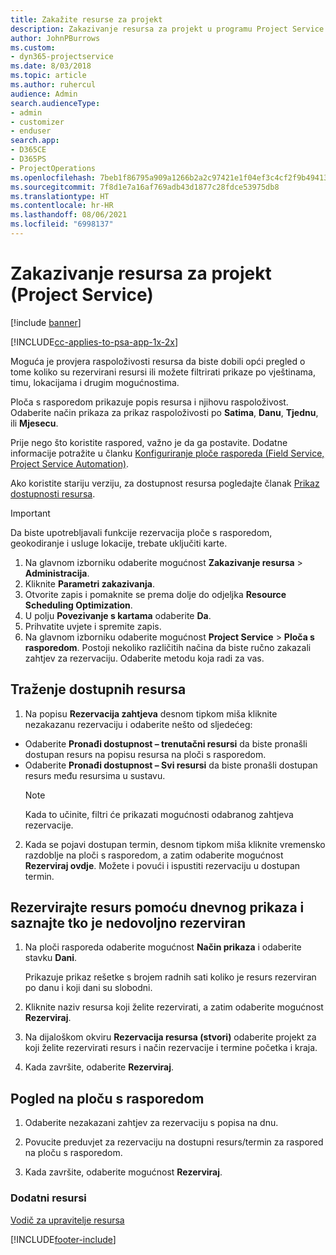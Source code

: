 ```yaml
---
title: Zakažite resurse za projekt
description: Zakazivanje resursa za projekt u programu Project Service
author: JohnPBurrows
ms.custom:
- dyn365-projectservice
ms.date: 8/03/2018
ms.topic: article
ms.author: ruhercul
audience: Admin
search.audienceType:
- admin
- customizer
- enduser
search.app:
- D365CE
- D365PS
- ProjectOperations
ms.openlocfilehash: 7beb1f86795a909a1266b2a2c97421e1f04ef3c4cf2f9b49413cd1382b0f2011
ms.sourcegitcommit: 7f8d1e7a16af769adb43d1877c28fdce53975db8
ms.translationtype: HT
ms.contentlocale: hr-HR
ms.lasthandoff: 08/06/2021
ms.locfileid: "6998137"
---
```

# <a name="schedule-resources-for-a-project-project-service"></a>Zakazivanje resursa za projekt (Project Service)

[!include [banner](../includes/psa-now-project-operations.md)]

[!INCLUDE[cc-applies-to-psa-app-1x-2x](../includes/cc-applies-to-psa-app-1x-2x.md)]

Moguća je provjera raspoloživosti resursa da biste dobili opći pregled o tome koliko su rezervirani resursi ili možete filtrirati prikaze po vještinama, timu, lokacijama i drugim mogućnostima.  
  
Ploča s rasporedom prikazuje popis resursa i njihovu raspoloživost. Odaberite način prikaza za prikaz raspoloživosti po **Satima**, **Danu**, **Tjednu**, ili **Mjesecu**.  
  
Prije nego što koristite raspored, važno je da ga postavite. Dodatne informacije potražite u članku [Konfiguriranje ploče rasporeda (Field Service, Project Service Automation)](/dynamics365/field-service/configure-schedule-board).
  
Ako koristite stariju verziju, za dostupnost resursa pogledajte članak [Prikaz dostupnosti resursa](../psa/view-resource-availability.md).  

> [!IMPORTANT]
>  Da biste upotrebljavali funkcije rezervacija ploče s rasporedom, geokodiranje i usluge lokacije, trebate uključiti karte.  
> 
> 1. Na glavnom izborniku odaberite mogućnost **Zakazivanje resursa** > **Administracija**.  
> 2. Kliknite **Parametri zakazivanja**.  
> 3. Otvorite zapis i pomaknite se prema dolje do odjeljka **Resource Scheduling Optimization**.  
> 4. U polju **Povezivanje s kartama** odaberite **Da**.  
> 5. Prihvatite uvjete i spremite zapis.  
> 6. Na glavnom izborniku odaberite mogućnost **Project Service** > **Ploča s rasporedom**. Postoji nekoliko različitih načina da biste ručno zakazali zahtjev za rezervaciju. Odaberite metodu koja radi za vas.
  
## <a name="find-available-resources"></a>Traženje dostupnih resursa

1.  Na popisu **Rezervacija zahtjeva** desnom tipkom miša kliknite nezakazanu rezervaciju i odaberite nešto od sljedećeg:  
  
- Odaberite **Pronađi dostupnost – trenutačni resursi** da biste pronašli dostupan resurs na popisu resursa na ploči s rasporedom.  
- Odaberite **Pronađi dostupnost – Svi resursi** da biste pronašli dostupan resurs među resursima u sustavu.  
   > [!NOTE]
   >  Kada to učinite, filtri će prikazati mogućnosti odabranog zahtjeva rezervacije.  
  
2. Kada se pojavi dostupan termin, desnom tipkom miša kliknite vremensko razdoblje na ploči s rasporedom, a zatim odaberite mogućnost **Rezerviraj ovdje**. Možete i povući i ispustiti rezervaciju u dostupan termin.  
  

## <a name="book-a-resource-using-the-daily-view-and-find-whos-under-booked"></a>Rezervirajte resurs pomoću dnevnog prikaza i saznajte tko je nedovoljno rezerviran
  
1.  Na ploči rasporeda odaberite mogućnost **Način prikaza** i odaberite stavku **Dani**.  
  
    Prikazuje prikaz rešetke s brojem radnih sati koliko je resurs rezerviran po danu i koji dani su slobodni.  
  
2.  Kliknite naziv resursa koji želite rezervirati, a zatim odaberite mogućnost **Rezerviraj**.  
  
3.  Na dijaloškom okviru **Rezervacija resursa (stvori)** odaberite projekt za koji želite rezervirati resurs i način rezervacije i termine početka i kraja.  
  
4.  Kada završite, odaberite **Rezerviraj**.  
  
## <a name="view-to-the-schedule-board"></a>Pogled na ploču s rasporedom
  
1.  Odaberite nezakazani zahtjev za rezervaciju s popisa na dnu.  
  
2.  Povucite preduvjet za rezervaciju na dostupni resurs/termin za raspored na ploču s rasporedom.  
  
3.  Kada završite, odaberite mogućnost **Rezerviraj**.  
  
### <a name="additional-resources"></a>Dodatni resursi  
 [Vodič za upravitelje resursa](../psa/resource-manager-guide.md)


[!INCLUDE[footer-include](../includes/footer-banner.md)]